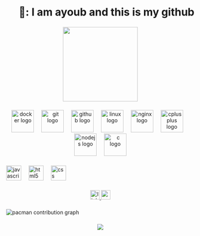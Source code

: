 <h1 align="right">👤: I am ayoub  and this is my github</h1>

###

<div align="center">
  <img height="200" src="https://media0.giphy.com/media/v1.Y2lkPTc5MGI3NjExMGkydWowYnNyeTZobGh4NGF0djhhbjZ3cW9pbDBkZWl0cDAybjNzciZlcD12MV9pbnRlcm5hbF9naWZfYnlfaWQmY3Q9Zw/H03PuVdwREB21ANkLX/giphy.gif"  />
</div>

###

<div align="center">
  <img src="https://cdn.simpleicons.org/docker/2496ED" height="60" alt="docker logo"  />
  <img width="12" />
  <img src="https://cdn.jsdelivr.net/gh/devicons/devicon/icons/git/git-original.svg" height="60" alt="git logo"  />
  <img width="12" />
  <img src="https://skillicons.dev/icons?i=github" height="60" alt="github logo"  />
  <img width="12" />
  <img src="https://cdn.simpleicons.org/linux/FCC624" height="60" alt="linux logo"  />
  <img width="12" />
  <img src="https://cdn.simpleicons.org/nginx/009639" height="60" alt="nginx logo"  />
  <img width="12" />
  <img src="https://cdn.simpleicons.org/c++/00599C" height="60" alt="cplusplus logo"  />
  <img width="12" />
  <img src="https://cdn.simpleicons.org/nodedotjs/339933" height="60" alt="nodejs logo"  />
  <img width="12" />
  <img src="https://skillicons.dev/icons?i=c" height="60" alt="c logo"  />
</div>

###

<div align="left">
  <img src="https://cdn.jsdelivr.net/gh/devicons/devicon/icons/javascript/javascript-original.svg" height="40" alt="javascript logo"  />
  <img width="12" />
  <img src="https://cdn.jsdelivr.net/gh/devicons/devicon/icons/html5/html5-original.svg" height="40" alt="html5 logo"  />
  <img width="12" />
  <img src="https://cdn.jsdelivr.net/gh/devicons/devicon/icons/css3/css3-original.svg" height="40" alt="css logo"  />
</div>

###

<div align="center">
  <a href="https://www.linkedin.com/in/ayoub-abdenour/" target="_blank">
    <img src="https://img.shields.io/static/v1?message=LinkedIn&logo=linkedin&label=&color=0077B5&logoColor=white&labelColor=&style=for-the-badge" height="25" alt="linkedin logo"  />
  </a>
  <a href="ayoub111abn@gmail.com" target="_blank">
    <img src="https://img.shields.io/static/v1?message=Gmail&logo=gmail&label=&color=D14836&logoColor=white&labelColor=&style=for-the-badge" height="25" alt="gmail logo"  />
  </a>
</div>

###

<picture>
  <source media="(prefers-color-scheme: dark)" srcset="https://raw.githubusercontent.com/maurodesouz/maurodesouz/output/pacman-contribution-graph-dark.svg">
  <source media="(prefers-color-scheme: light)" srcset="https://raw.githubusercontent.com/maurodesouz/maurodesouz/output/pacman-contribution-graph.svg">
  <img alt="pacman contribution graph" src="https://raw.githubusercontent.com/maurodesouz/maurodesouz/output/pacman-contribution-graph.svg">
</picture>

###

<div align="center">
  <img src="https://visitor-badge.laobi.icu/badge?page_id=maurodesouz.maurodesouz&"  />
</div>

###
